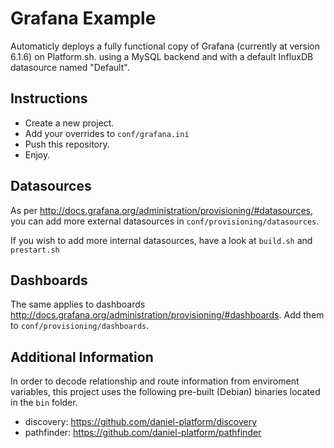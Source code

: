 # Grafana Example

Automaticly deploys a fully functional copy of Grafana (currently at version 6.1.6) on Platform.sh.
using a MySQL backend and with a default InfluxDB datasource named "Default".

## Instructions

- Create a new project.
- Add your overrides to `conf/grafana.ini`
- Push this repository.
- Enjoy.

## Datasources

As per http://docs.grafana.org/administration/provisioning/#datasources, you can
add more external datasources in `conf/provisioning/datasources`.

If you wish to add more internal datasources, have a look at `build.sh` and `prestart.sh`

## Dashboards

The same applies to dashboards http://docs.grafana.org/administration/provisioning/#dashboards.
Add them to `conf/provisioning/dashboards`.

## Additional Information

In order to decode relationship and route information from enviroment 
variables, this project uses the following pre-built (Debian) binaries 
located in the `bin` folder.

- discovery: https://github.com/daniel-platform/discovery
- pathfinder: https://github.com/daniel-platform/pathfinder

